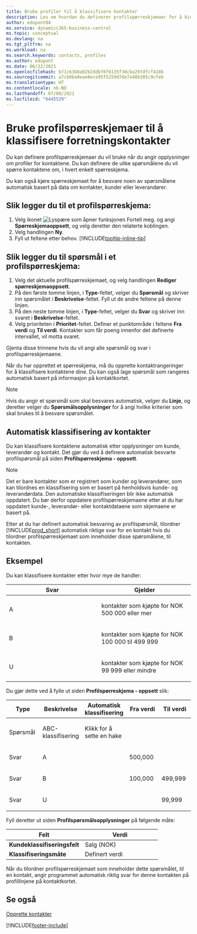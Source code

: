 ```yaml
---
title: Bruke profiler til å klassifisere kontakter
description: Les om hvordan du definerer profilspørreskjemaer for å bidra til å klassifisere forretningskontaktenes profiler.
author: edupont04
ms.service: dynamics365-business-central
ms.topic: conceptual
ms.devlang: na
ms.tgt_pltfrm: na
ms.workload: na
ms.search.keywords: contacts, profiles
ms.author: edupont
ms.date: 06/22/2021
ms.openlocfilehash: b71c63b8a02b2ddbf6f6135f30cba297dfcf418b
ms.sourcegitcommit: a7cb0be8eae6ece95f5259d7de7a48b385c9cfeb
ms.translationtype: HT
ms.contentlocale: nb-NO
ms.lasthandoff: 07/08/2021
ms.locfileid: "6445529"
---
```

# <a name="use-profile-questionnaires-to-classify-business-contacts"></a>Bruke profilspørreskjemaer til å klassifisere forretningskontakter
Du kan definere profilspørreskjemaer du vil bruke når du angir opplysninger om profiler for kontaktene. Du kan definere de ulike spørsmålene du vil spørre kontaktene om, i hvert enkelt spørreskjema.  

Du kan også kjøre spørreskjemaet for å besvare noen av spørsmålene automatisk basert på data om kontakter, kunder eller leverandører.  

## <a name="to-add-a-profile-questionnaire"></a>Slik legger du til et profilspørreskjema:
1.  Velg ikonet ![Lyspære som åpner funksjonen Fortell meg.](media/ui-search/search_small.png "Fortell hva du vil gjøre") og angi **Spørreskjemaoppsett**, og velg deretter den relaterte koblingen.  
2.  Velg handlingen **Ny**.  
3.  Fyll ut feltene etter behov. [!INCLUDE[tooltip-inline-tip](includes/tooltip-inline-tip_md.md)]  

## <a name="to-add-questions-to-a-profile-questionnaire"></a>Slik legger du til spørsmål i et profilspørreskjema:
1.  Velg det aktuelle profilspørreskjemaet, og velg handlingen **Rediger spørreskjemaoppsett**.  
2.  På den første tomme linjen, i **Type**-feltet, velger du **Spørsmål** og skriver inn spørsmålet i **Beskrivelse**-feltet. Fyll ut de andre feltene på denne linjen.  
3.  På den neste tomme linjen, i **Type**-feltet, velger du **Svar** og skriver inn svaret i **Beskrivelse**-feltet.  
4.  Velg prioriteten i **Prioritet**-feltet. Definer et punktområde i feltene **Fra verdi** og **Til verdi**. Kontakter som får poeng innenfor det definerte intervallet, vil motta svaret.  

Gjenta disse trinnene hvis du vil angi alle spørsmål og svar i profilspørreskjemaene.

Når du har opprettet et spørreskjema, må du opprette kontaktrangeringer for å klassifisere kontaktene dine. Du kan også lage spørsmål som rangeres automatisk basert på informasjon på kontaktkortet.  

> [!NOTE]
> Hvis du angir et spørsmål som skal besvares automatisk, velger du <STRONG>Linje</STRONG>, og deretter velger du <STRONG>Spørsmålsopplysninger</STRONG> for å angi hvilke kriterier som skal brukes til å besvare spørsmålet.

## <a name="the-automatic-classification-of-contacts"></a>Automatisk klassifisering av kontakter
Du kan klassifisere kontaktene automatisk etter opplysninger om kunde, leverandør og kontakt. Det gjør du ved å definere automatisk besvarte profilspørsmål på siden **Profilspørreskjema - oppsett**.  

> [!NOTE]
> Det er bare kontakter som er registrert som kunder og leverandører, som kan tilordnes en klassifisering som er basert på henholdsvis kunde- og leverandørdata. Den automatiske klassifiseringen blir ikke automatisk oppdatert. Du bør derfor oppdatere profilspørreskjemaene etter at du har oppdatert kunde-, leverandør- eller kontaktdataene som skjemaene er basert på.  

Etter at du har definert automatisk besvaring av profilspørsmål, tilordner [!INCLUDE[prod_short](includes/prod_short.md)] automatisk riktige svar for en kontakt hvis du tilordner profilspørreskjemaet som inneholder disse spørsmålene, til kontakten.  

## <a name="example"></a>Eksempel
Du kan klassifisere kontakter etter hvor mye de handler:

<table>
<colgroup>
<col style="width: 50%" />
<col style="width: 50%" />
</colgroup>
<thead>
<tr class="header">
<th><strong>Svar</strong></th>
<th><strong>Gjelder</strong></th>
</tr>
</thead>
<tbody>
<tr class="odd">
<td><p>A</p></td>
<td><p>kontakter som kjøpte for NOK 500 000 eller mer</p></td>
</tr>
<tr class="even">
<td><p>B</p></td>
<td><p>kontakter som kjøpte for NOK 100 000 til 499 999</p></td>
</tr>
<tr class="odd">
<td><p>U</p></td>
<td><p>kontakter som kjøpte for NOK 99 999 eller mindre</p></td>
</tr>
</tbody>
</table>

Du gjør dette ved å fylle ut siden **Profilspørreskjema - oppsett** slik:


<table>
<colgroup>
<col style="width: 20%" />
<col style="width: 20%" />
<col style="width: 20%" />
<col style="width: 20%" />
<col style="width: 20%" />
</colgroup>
<thead>
<tr class="header">
<th><strong>Type</strong></th>
<th><strong>Beskrivelse</strong></th>
<th><strong>Automatisk klassifisering</strong></th>
<th><strong>Fra verdi</strong></th>
<th><strong>Til verdi</strong></th>
</tr>
</thead>
<tbody>
<tr class="odd">
<td><p>Spørsmål</p></td>
<td><p>ABC-klassifisering</p></td>
<td><p>Klikk for å sette en hake</p></td>
<td><p> </p></td>
<td><p> </p></td>
</tr>
<tr class="even">
<td><p>Svar</p></td>
<td><p>A</p></td>
<td><p> </p></td>
<td><p>500,000</p></td>
<td><p> </p></td>
</tr>
<tr class="odd">
<td><p>Svar</p></td>
<td><p>B</p></td>
<td><p> </p></td>
<td><p>100,000</p></td>
<td><p>499,999</p></td>
</tr>
<tr class="even">
<td><p>Svar</p></td>
<td><p>U</p></td>
<td><p> </p></td>
<td><p> </p></td>
<td><p>99,999</p></td>
</tr>
</tbody>
</table>

Fyll deretter ut siden **Profilspørsmålsopplysninger** på følgende måte:
<table>
<colgroup>
<col style="width: 50%" />
<col style="width: 50%" />
</colgroup>
<thead>
<tr class="header">
<th><strong>Felt</strong></th>
<th><strong>Verdi</strong></th>
</tr>
</thead>
<tbody>
<tr>
<td><strong>Kundeklassifiseringsfelt</strong></td>
<td><emphasis>Salg (NOK)</emphasis></td>
</tr>
<tr>
<td><strong>Klassifiseringsmåte</strong></td>
<td><emphasis>Definert verdi</emphasis></td>
</tr>
</tbody>
</table>

Når du tilordner profilspørreskjemaet som inneholder dette spørsmålet, til en kontakt, angir programmet automatisk riktig svar for denne kontakten på profillinjene på kontaktkortet.

## <a name="see-also"></a>Se også
[Opprette kontakter](marketing-create-contact-companies.md)  


[!INCLUDE[footer-include](includes/footer-banner.md)]